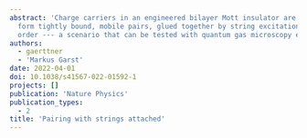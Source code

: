 ```yaml
---
abstract: 'Charge carriers in an engineered bilayer Mott insulator are predicted to
  form tightly bound, mobile pairs, glued together by string excitations of the antiferromagnetic
  order --- a scenario that can be tested with quantum gas microscopy experiments.'
authors:
  - gaerttner
  - 'Markus Garst'
date: 2022-04-01
doi: 10.1038/s41567-022-01592-1
projects: []
publication: 'Nature Physics'
publication_types:
  - 2
title: 'Pairing with strings attached'
---
```

